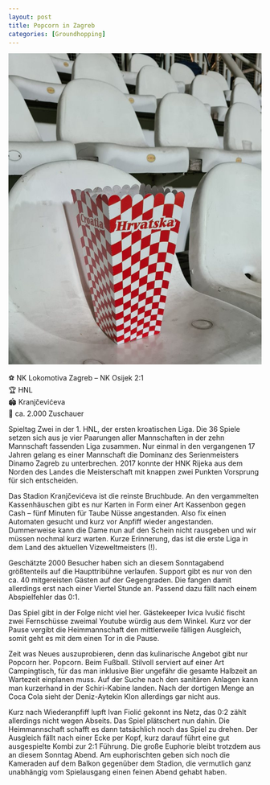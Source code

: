 ```yaml
---
layout: post
title: Popcorn in Zagreb
categories: [Groundhopping]
---
```



![](../images/20220724_225236-768x942.jpg)

⚽️ NK Lokomotiva Zagreb – NK Osijek 2:1  
🏆 HNL  
🏟 Kranjčevićeva  
🥁 ca. 2.000 Zuschauer  

Spieltag Zwei in der 1. HNL, der ersten kroatischen Liga. Die 36 Spiele setzen sich aus je vier Paarungen aller Mannschaften in der zehn Mannschaft fassenden Liga zusammen. Nur einmal in den vergangenen 17 Jahren gelang es einer Mannschaft die Dominanz des Serienmeisters Dinamo Zagreb zu unterbrechen. 2017 konnte der HNK Rijeka aus dem Norden des Landes die Meisterschaft mit knappen zwei Punkten Vorsprung für sich entscheiden.

Das Stadion Kranjčevićeva ist die reinste Bruchbude. An den vergammelten Kassenhäuschen gibt es nur Karten in Form einer Art Kassenbon gegen Cash – fünf Minuten für Taube Nüsse angestanden. Also fix einen Automaten gesucht und kurz vor Anpfiff wieder angestanden. Dummerweise kann die Dame nun auf den Schein nicht rausgeben und wir müssen nochmal kurz warten. Kurze Erinnerung, das ist die erste Liga in dem Land des aktuellen Vizeweltmeisters (!).

Geschätzte 2000 Besucher haben sich an diesem Sonntagabend größtenteils auf die Haupttribühne verlaufen. Support gibt es nur von den ca. 40 mitgereisten Gästen auf der Gegengraden. Die fangen damit allerdings erst nach einer Viertel Stunde an. Passend dazu fällt nach einem Abspielfehler das 0:1. 

Das Spiel gibt in der Folge nicht viel her. Gästekeeper Ivica Ivušić fischt zwei Fernschüsse zweimal Youtube würdig aus dem Winkel. Kurz vor der Pause vergibt die Heimmannschaft den mittlerweile fälligen Ausgleich, somit geht es mit dem einen Tor in die Pause. 

Zeit was Neues auszuprobieren, denn das kulinarische Angebot gibt nur Popcorn her. Popcorn. Beim Fußball. Stilvoll serviert auf einer Art Campingtisch, für das man inklusive Bier ungefähr die gesamte Halbzeit an Wartezeit einplanen muss. Auf der Suche nach den sanitären Anlagen kann man kurzerhand in der Schiri-Kabine landen. Nach der dortigen Menge an Coca Cola sieht der Deniz-Aytekin Klon allerdings gar nicht aus. 

Kurz nach Wiederanpfiff lupft Ivan Fiolić gekonnt ins Netz, das 0:2 zählt allerdings nicht wegen Abseits. Das Spiel plätschert nun dahin. Die Heimmannschaft schafft es dann tatsächlich noch das Spiel zu drehen. Der Ausgleich fällt nach einer Ecke per Kopf, kurz darauf führt eine gut ausgespielte Kombi zur 2:1 Führung. Die große Euphorie bleibt trotzdem aus an diesem Sonntag Abend. Am euphorischten geben sich noch die Kameraden auf dem Balkon gegenüber dem Stadion, die vermutlich ganz unabhängig vom Spielausgang einen feinen Abend gehabt haben.
